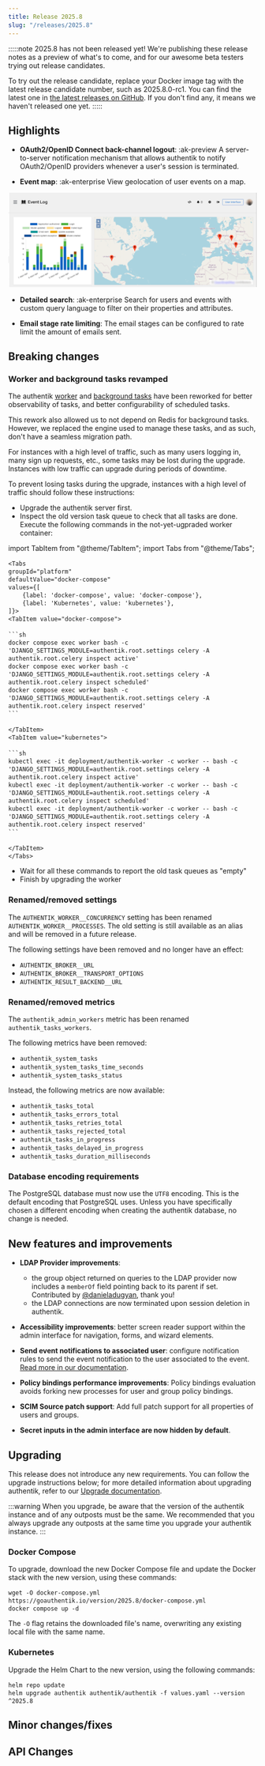```yaml
---
title: Release 2025.8
slug: "/releases/2025.8"
---
```


:::::note
2025.8 has not been released yet! We're publishing these release notes as a preview of what's to come, and for our awesome beta testers trying out release candidates.

To try out the release candidate, replace your Docker image tag with the latest release candidate number, such as 2025.8.0-rc1. You can find the latest one in [the latest releases on GitHub](https://github.com/goauthentik/authentik/releases). If you don't find any, it means we haven't released one yet.
:::::

## Highlights

- **OAuth2/OpenID Connect back-channel logout**: :ak-preview A server-to-server notification mechanism that allows authentik to notify OAuth2/OpenID providers whenever a user's session is terminated.

- **Event map**: :ak-enterprise View geolocation of user events on a map.

![](../../sys-mgmt/events/event-map-chart.png)

- **Detailed search**: :ak-enterprise Search for users and events with custom query language to filter on their properties and attributes.

- **Email stage rate limiting**: The email stages can be configured to rate limit the amount of emails sent.

## Breaking changes

### Worker and background tasks revamped

The authentik [worker](../../sys-mgmt/ops/worker.md) and [background tasks](../../sys-mgmt/background-tasks.md) have been reworked for better observability of tasks, and better configurability of scheduled tasks.

This rework also allowed us to not depend on Redis for background tasks. However, we replaced the engine used to manage these tasks, and as such, don't have a seamless migration path.

For instances with a high level of traffic, such as many users logging in, many sign up requests, etc., some tasks may be lost during the upgrade. Instances with low traffic can upgrade during periods of downtime.

To prevent losing tasks during the upgrade, instances with a high level of traffic should follow these instructions:

- Upgrade the authentik server first.
- Inspect the old version task queue to check that all tasks are done. Execute the following commands in the not-yet-ugpraded worker container:

import TabItem from "@theme/TabItem";
import Tabs from "@theme/Tabs";

    <Tabs
    groupId="platform"
    defaultValue="docker-compose"
    values={[
        {label: 'docker-compose', value: 'docker-compose'},
        {label: 'Kubernetes', value: 'kubernetes'},
    ]}>
    <TabItem value="docker-compose">

    ```sh
    docker compose exec worker bash -c 'DJANGO_SETTINGS_MODULE=authentik.root.settings celery -A authentik.root.celery inspect active'
    docker compose exec worker bash -c 'DJANGO_SETTINGS_MODULE=authentik.root.settings celery -A authentik.root.celery inspect scheduled'
    docker compose exec worker bash -c 'DJANGO_SETTINGS_MODULE=authentik.root.settings celery -A authentik.root.celery inspect reserved'
    ```

    </TabItem>
    <TabItem value="kubernetes">

    ```sh
    kubectl exec -it deployment/authentik-worker -c worker -- bash -c 'DJANGO_SETTINGS_MODULE=authentik.root.settings celery -A authentik.root.celery inspect active'
    kubectl exec -it deployment/authentik-worker -c worker -- bash -c 'DJANGO_SETTINGS_MODULE=authentik.root.settings celery -A authentik.root.celery inspect scheduled'
    kubectl exec -it deployment/authentik-worker -c worker -- bash -c 'DJANGO_SETTINGS_MODULE=authentik.root.settings celery -A authentik.root.celery inspect reserved'
    ```

    </TabItem>
    </Tabs>

- Wait for all these commands to report the old task queues as "empty"
- Finish by upgrading the worker

### Renamed/removed settings

The `AUTHENTIK_WORKER__CONCURRENCY` setting has been renamed `AUTHENTIK_WORKER__PROCESSES`. The old setting is still available as an alias and will be removed in a future release.

The following settings have been removed and no longer have an effect:

- `AUTHENTIK_BROKER__URL`
- `AUTHENTIK_BROKER__TRANSPORT_OPTIONS`
- `AUTHENTIK_RESULT_BACKEND__URL`

### Renamed/removed metrics

The `authentik_admin_workers` metric has been renamed `authentik_tasks_workers`.

The following metrics have been removed:

- `authentik_system_tasks`
- `authentik_system_tasks_time_seconds`
- `authentik_system_tasks_status`

Instead, the following metrics are now available:

- `authentik_tasks_total`
- `authentik_tasks_errors_total`
- `authentik_tasks_retries_total`
- `authentik_tasks_rejected_total`
- `authentik_tasks_in_progress`
- `authentik_tasks_delayed_in_progress`
- `authentik_tasks_duration_milliseconds`

### Database encoding requirements

The PostgreSQL database must now use the `UTF8` encoding. This is the default encoding that PostgreSQL uses. Unless you have specifically chosen a different encoding when creating the authentik database, no change is needed.

## New features and improvements

- **LDAP Provider improvements**:

    - the group object returned on queries to the LDAP provider now includes a `memberOf` field pointing back to its parent if set. Contributed by [@danieladugyan](https://github.com/danieladugyan), thank you!
    - the LDAP connections are now terminated upon session deletion in authentik.

- **Accessibility improvements**: better screen reader support within the admin interface for navigation, forms, and wizard elements.
- **Send event notifications to associated user**: configure notification rules to send the event notification to the user associated to the event. [Read more in our documentation](../../sys-mgmt/events/notifications.md).
- **Policy bindings performance improvements**: Policy bindings evaluation avoids forking new processes for user and group policy bindings.
- **SCIM Source patch support**: Add full patch support for all properties of users and groups.
- **Secret inputs in the admin interface are now hidden by default**.

## Upgrading

This release does not introduce any new requirements. You can follow the upgrade instructions below; for more detailed information about upgrading authentik, refer to our [Upgrade documentation](../../install-config/upgrade.mdx).

:::warning
When you upgrade, be aware that the version of the authentik instance and of any outposts must be the same. We recommended that you always upgrade any outposts at the same time you upgrade your authentik instance.
:::

### Docker Compose

To upgrade, download the new Docker Compose file and update the Docker stack with the new version, using these commands:

```shell
wget -O docker-compose.yml https://goauthentik.io/version/2025.8/docker-compose.yml
docker compose up -d
```

The `-O` flag retains the downloaded file's name, overwriting any existing local file with the same name.

### Kubernetes

Upgrade the Helm Chart to the new version, using the following commands:

```shell
helm repo update
helm upgrade authentik authentik/authentik -f values.yaml --version ^2025.8
```

## Minor changes/fixes

<!-- _Insert the output of `make gen-changelog` here_ -->

## API Changes

<!-- _Insert output of `make gen-diff` here_ -->
